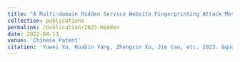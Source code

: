 ```yaml
---
title: "A Multi-domain Hidden Service Website Fingerprinting Attack Method Based on Attention Mechanism"
collection: publications
permalink: /publication/2023-Hidden
date: 2022-04-13
venue: 'Chinese Patent'
citation: 'Yuwei Xu, Huabin Yang, Zhengxin Xu, Jie Cao, etc. 2023. &quot;A Multi-domain Hidden Service Website Fingerprinting Attack Method Based on Attention Mechanism.&quot; <i>Chinese Patent</i> CN2023103946940'
---
```

